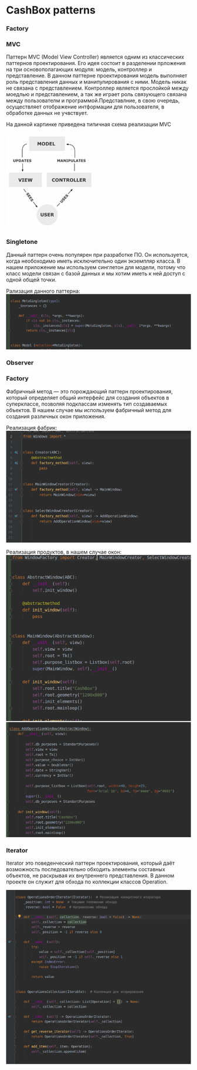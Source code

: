 # CashBox patterns

### Factory

### MVC
Паттерн MVC (Model View Controller) является одним из классических паттернов проектирования.
Его идея состоит в разделении прложения на три основополагающих модуля: модель, контроллер и представление.
В данном паттерне проектирования модель выполняет роль представления данных и манипулирования с ними. Модель никак не связана с представлением. Контроллер является прослойкой между моедлью и представлением, а так же играет роль связующего связана между пользователм и программой.Представлние, в свою очередь, осуществляет отображение интформации для пользователя, в обработке данных не учвствует.

На данной картинке приведена типичная схема реализации MVC

![MVC](https://github.com/Moistra/CashBox/blob/master/Patterns/Screens/mvc_pic.png)

### Singletone
Данный паттерн очень популярен при разработке ПО. Он используется, когда необоходимо иметь исключительно один экземпляр класса. В нашем приложение мы используем синглетон для модели, потому что класс модели связан с базой данных и мы хотим иметь к ней доступ с одной общей точки.

Рализация данного паттерна:
![Singleton](https://github.com/Moistra/CashBox/blob/master/Patterns/Screens/Singleton.png)

### Observer

### Factory
Фабричный метод — это порождающий паттерн проектирования, который определяет общий интерфейс для создания объектов в суперклассе, позволяя подклассам изменять тип создаваемых объектов. В нашем случае мы используем фабричный метод для создания различных окон приложения. 

Реализация фабрик:
![Factory1](https://github.com/Moistra/CashBox/blob/master/Patterns/Screens/Factory1.png)

Реализация продуктов, в нашем случае окон:
![Factory2](https://github.com/Moistra/CashBox/blob/master/Patterns/Screens/Factory2.png)
![Factory3](https://github.com/Moistra/CashBox/blob/master/Patterns/Screens/Factory3.png)

### Iterator
Iterator это поведенческий паттерн проектирования, который даёт возможность последовательно обходить элементы составных объектов, не раскрывая их внутреннего представления. В данном проекте он служит для обхода по коллекции классов Operation.

![Iterator](https://github.com/Moistra/CashBox/blob/master/Patterns/Screens/Iterator.png)

